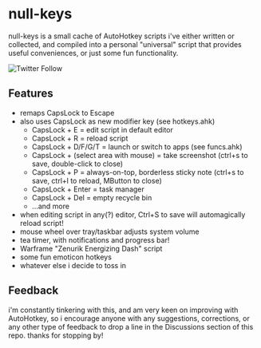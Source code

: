 # null-keys

null-keys is a small cache of AutoHotkey scripts i've either written or collected, and compiled into a personal "universal" script that provides useful conveniences, or just some fun functionality.

![Twitter Follow](https://img.shields.io/twitter/follow/alefnull?color=%2300A6FF&label=%40alefnull&logo=twitter&style=for-the-badge)

## Features

- remaps CapsLock to Escape
- also uses CapsLock as new modifier key (see hotkeys.ahk)
  - CapsLock + E = edit script in default editor
  - CapsLock + R = reload script
  - CapsLock + D/F/G/T = launch or switch to apps (see funcs.ahk)
  - CapsLock + (select area with mouse) = take screenshot (ctrl+s to save, double-click to close)
  - CapsLock + P = always-on-top, borderless sticky note (ctrl+s to save, ctrl+l to reload, MButton to close)
  - CapsLock + Enter = task manager
  - CapsLock + Del = empty recycle bin
  - ...and more
- when editing script in any(?) editor, Ctrl+S to save will automagically reload script!
- mouse wheel over tray/taskbar adjusts system volume
- tea timer, with notifications and progress bar!
- Warframe "Zenurik Energizing Dash" script
- some fun emoticon hotkeys
- whatever else i decide to toss in

## Feedback

i'm constantly tinkering with this, and am very keen on improving with AutoHotkey, so i encourage anyone with any suggestions, corrections, or any other type of feedback to drop a line in the Discussions section of this repo. thanks for stopping by!
